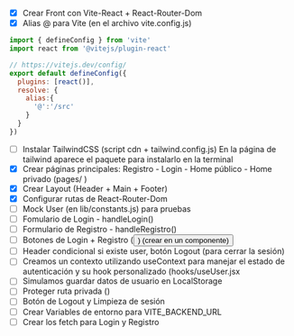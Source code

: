 - [X] Crear Front con Vite-React + React-Router-Dom
- [X] Alias @ para Vite (en el archivo vite.config.js)
```js
import { defineConfig } from 'vite'
import react from '@vitejs/plugin-react'

// https://vitejs.dev/config/
export default defineConfig({
  plugins: [react()],
  resolve: {
    alias:{
      '@':'/src'
    }
  }
})
```
- [ ] Instalar TailwindCSS (script cdn + tailwind.config.js) En la página de tailwind aparece el paquete para instalarlo en la terminal
- [X] Crear páginas principales: Registro - Login - Home público - Home privado (pages/ <Home><Login><Registro><Admin>)
- [X] Crear Layout (Header + Main + Footer)
- [X] Configurar rutas de React-Router-Dom
- [ ] Mock User (en lib/constants.js) para pruebas
- [ ] Fomulario de Login - handleLogin()
- [ ] Formulario de Registro - handleRegistro()
- [ ] Botones de Login + Registro (<Button>) (crear en un componente)
- [ ] Header condicional si existe user, botón Logout (para cerrar la sesión)
- [ ] Creamos un contexto utilizando useContext para manejar el estado de autenticación y su hook personalizado (hooks/useUser.jsx 
- [ ] Simulamos guardar datos de usuario en LocalStorage
- [ ] Proteger ruta privada (<PrivateRoute>)
- [ ] Botón de Logout y Limpieza de sesión
- [ ] Crear Variables de entorno para VITE_BACKEND_URL
- [ ] Crear los fetch para Login y Registro